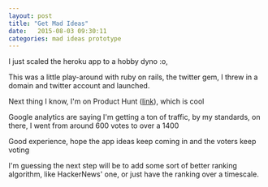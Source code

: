 ```yaml
---
layout: post
title: "Get Mad Ideas"
date:   2015-08-03 09:30:11
categories: mad ideas prototype
---
```

<p>I just scaled the heroku app to a hobby dyno :o,</p>
<p>This was a little play-around with ruby on rails, the twitter gem, I threw in a domain and twitter account and launched.</p>
<p>Next thing I know, I'm on Product Hunt (<a href="http://www.producthunt.com/tech/get-mad-ideas" target="_blank">link</a>), which is cool</p>
<p>Google analytics are saying I'm getting a ton of traffic, by my standards, on there, I went from around 600 votes to over a 1400</p>
<p>Good experience, hope the app ideas keep coming in and the voters keep voting</p>
<p>I'm guessing the next step will be to add some sort of better ranking algorithm, like HackerNews' one, or just have the ranking over a timescale.</p>